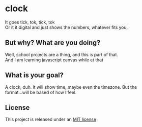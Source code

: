 # clock
It goes tick, tok, tick, tok\
Or it it digital and just shows the numbers, whatever fits you.

## But why? What are you doing?
Well, school projects are a thing, and this is part of that.\
And I am learning javascript canvas while at that

## What is your goal?
A clock, duh. It will show time, maybe even the timezone. But the format...will be based of how I feel.

## License
This project is released under an [MIT license](LICENSE.md)